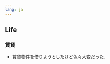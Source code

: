 ```yaml
---
lang: ja
---
```


## Life

### 賃貸

- 賃貸物件を借りようとしたけど色々大変だった.

<!--
- 金曜日に荻窪あたりの賃貸物件を借りるために Smart荻窪店 という不動産屋に行った. この不動産屋に行く前に2週間ぐらい前からネットに載っている物件で良さそうな物の外観を眺めたり, 色々調査していた. いろんな不動産屋を見比べている中で, Smart が一番グレードが高そうなものを多く扱っていそうに見えたので, 話がしやすそうと感じたので, Smart を選んだ. 不動産を賃貸するというのは個人的にはやったことが無かったので, 行くまでは全く勝手が分からなかったが, やはり客商売なので, こちらの話をよく聞いてくれるし, こちらの知識レベルに合わせて説明してくれるので, 特に不便は感じなかった. 結局2件の物件を内見して, グレードが高そうなデザイナーズのマンションを借りる事にした. 不動産屋とのやりとりで, 不明なところなどは特に無かったものの, やはり決めきれずに結局借りないという選択をされることを非常に恐れているらしく, 来店日から翌日にかけて早く決めて欲しいというメールをしつこく打ってくるのは若干面倒に感じた.
- 決めてからは各種書類を集めるのがなかなか面倒だった.
- その手続きをした後, そのまま飯田さんに会って, こういうことをしていると説明したら若干引かれてしまたったように感じた. でもそれが自分のやっていることなので仕方がない.
- その2日後ぐらいに奥さんがメールを盗み見して不動産を借りる手続きをしていることがバレた. もうしょうがないので, 家から出て行くために借りているし, もう離婚したいと言うことを言うと, 案の定, ダメだと一蹴するのみで話にならない. 離婚する. いや駄目だ. という平行線の議論 (?) を続けてとりあえず結論がよく分からないまま時が過ぎていった.
-->
